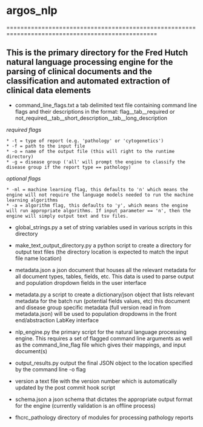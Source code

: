 # argos_nlp
=================================================================================================

This is the primary directory for the Fred Hutch natural language processing engine for the parsing of clinical documents and the classification and automated extraction of clinical data elements
----------------------------------------------------------------------------------------------------------------
- command_line_flags.txt 
	a tab delimited text file containing command line flags and their descriptions in the format:
	flag__tab__required or not_required__tab__short_description__tab__long_description

*required flags*

	* -t = type of report (e.g. 'pathology' or 'cytogenetics')
	* -f = path to the input file
	* -o = name of the output file (this will right to the runtime directory)
	* -g = disease group ('all' will prompt the engine to classify the disease group if the report type == pathology)

*optional flags*

	* -ml = machine learning flag, this defaults to 'n' which means the engine will not require the language models needed to run the machine learning algorithms
	* -a = algorithm flag, this defaults to 'y', which means the engine will run appropriate algorithms. If input parameter == 'n', then the engine will simply output text and tsv files.

- global_strings.py
	a set of string variables used in various scripts in this directory

- make_text_output_directory.py
	a python script to create a directory for output text files (the directory location is expected 
	to match the input file name location)

- metadata.json
	a json document that houses all the relevant metadata for all document types, tables, fields, etc. This data is used to parse output and population dropdown fields in the user interface

- metadata.py
	a script to create a dictionary/json object that lists relevant metadata for the batch run 
	(potential fields values, etc)
	this document and disease group specific metadata (full version read in from metadata.json) 
	will be used to population dropdowns in the front end/abstraction LabKey interface

- nlp_engine.py
	the primary script for the natural language processing engine.  This requires a set of flagged command line arguments
	as well as the command_line_flag file which gives their mappings, and input document(s)

- output_results.py
	output the final JSON object to the location specified by the command line -o flag

- version
	a text file with the version number which is automatically updated by the post commit hook script

- schema.json
	a json schema that dictates the appropriate output format for the engine (currently validation is an offline process)
	
- fhcrc_pathology
	directory of modules for processing pathology reports
